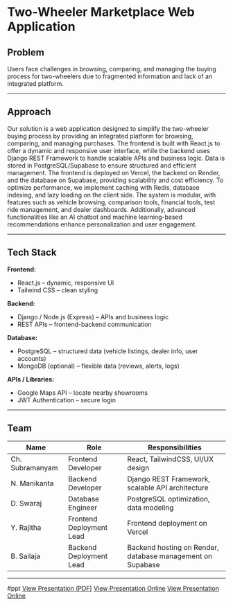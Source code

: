 # Two-Wheeler Marketplace Web Application

## Problem
Users face challenges in browsing, comparing, and managing the buying process for two-wheelers due to fragmented information and lack of an integrated platform.

---


## Approach
Our solution is a web application designed to simplify the two-wheeler buying process by providing an integrated platform for browsing, comparing, and managing purchases. The frontend is built with React.js to offer a dynamic and responsive user interface, while the backend uses Django REST Framework to handle scalable APIs and business logic. Data is stored in PostgreSQL/Supabase to ensure structured and efficient management. The frontend is deployed on Vercel, the backend on Render, and the database on Supabase, providing scalability and cost efficiency. To optimize performance, we implement caching with Redis, database indexing, and lazy loading on the client side. The system is modular, with features such as vehicle browsing, comparison tools, financial tools, test ride management, and dealer dashboards. Additionally, advanced functionalities like an AI chatbot and machine learning-based recommendations enhance personalization and user engagement.

---

## Tech Stack

**Frontend:**  
- React.js – dynamic, responsive UI  
- Tailwind CSS – clean styling  

**Backend:**  
- Django / Node.js (Express) – APIs and business logic  
- REST APIs – frontend-backend communication  

**Database:**  
- PostgreSQL – structured data (vehicle listings, dealer info, user accounts)  
- MongoDB (optional) – flexible data (reviews, alerts, logs)  

**APIs / Libraries:**  
- Google Maps API – locate nearby showrooms  
- JWT Authentication – secure login  

---

## Team

| Name | Role | Responsibilities |
|------|------|-----------------|
| Ch. Subramanyam | Frontend Developer | React, TailwindCSS, UI/UX design |
| N. Manikanta | Backend Developer | Django REST Framework, scalable API architecture |
| D. Swaraj | Database Engineer | PostgreSQL optimization, data modeling |
| Y. Rajitha | Frontend Deployment Lead | Frontend deployment on Vercel |
| B. Sailaja | Backend Deployment Lead | Backend hosting on Render, database management on Supabase |

---

#ppt 
[View Presentation (PDF)](https://github.com/subramanyamchoda/qisicons/blob/main/Our%20Smart%20SolutionWheelora.pdf)
[View Presentation Online]([https://link-to-your-presentation](https://github.com/subramanyamchoda/qisicons/blob/main/Project_Summary(qiscons)%5B1%5D%5B1%5D.pdf))
[View Presentation Online](https://drive.google.com/file/d/yourfile/view)


